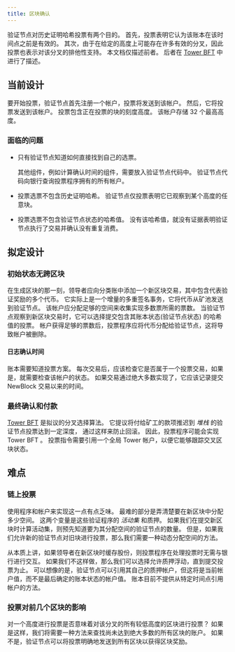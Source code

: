 ```yaml
---
title: 区块确认
---
```


验证节点对历史证明哈希投票有两个目的。 首先，投票表明它认为该账本在该时间点之前是有效的。 其次，由于在给定的高度上可能存在许多有效的分叉，因此投票也表示对该分叉的排他性支持。 本文档仅描述前者。 后者在 [Tower BFT](../implemented-proposals/tower-bft.md) 中进行了描述。

## 当前设计

要开始投票，验证节点首先注册一个帐户，投票将发送到该帐户。 然后，它将投票发送到该帐户。 投票包含正在投票的块的刻度高度。 该帐户存储 32 个最高高度。

### 面临的问题

- 只有验证节点知道如何直接找到自己的选票。

  其他组件，例如计算确认时间的组件，需要放入验证节点代码中。 验证节点代码向银行查询投票程序拥有的所有帐户。

- 投票选票不包含历史证明哈希。 验证节点仅投票表明它已观察到某个高度的任意块。

- 投票选票不包含验证节点状态的哈希值。 没有该哈希值，就没有证据表明验证节点执行了交易并确认没有重复消费。

## 拟定设计

### 初始状态无跨区块

在生成区块的那一刻，领导者应向分类账中添加一个新区块交易，其中包含代表验证奖励的多个代币。 它实际上是一个增量的多重签名事务，它将代币从矿池发送到验证节点。 该帐户应分配足够的空间来收集实现多数票所需的票数。 当验证节点观察到新区块交易时，它可以选择提交包含其账本状态(验证节点状态) 的哈希值的投票。 帐户获得足够的票数后，投票程序应将代币分配给验证节点，这将导致帐户被删除。

#### 日志确认时间

账本需要知道投票方案。 每次交易后，应该检查它是否属于一个投票交易，如果是，就需要检查该帐户的状态。 如果交易通过绝大多数实现了，它应该记录提交 NewBlock 交易以来的时间。

### 最终确认和付款

[Tower BFT](../implemented-proposals/tower-bft.md) 是拟议的分叉选择算法。 它提议将付给矿工的款项推迟到 _堆栈_ 的验证节点投票达到一定深度， 通过这样来防止回滚。 因此，投票程序可能会实现 Tower BFT 。 投票指令需要引用一个全局 Tower 帐户，以便它能够跟踪交叉区块状态。

## 难点

### 链上投票

使用程序和帐户来实现这一点有点乏味。 最难的部分是弄清楚要在新区块中分配多少空间。 这两个变量是这些验证程序的 _活动集_ 和质押。 如果我们在提交新区块时计算活动集，则预先知道要为其分配空间的验证节点的数量。 但是，如果我们允许新的验证节点对旧块进行投票，那么我们需要一种动态分配空间的方法。

从本质上讲，如果领导者在新区块时缓存股份，则投票程序在处理投票时无需与银行进行交互。 如果我们不这样做，那么我们可以选择允许质押浮动，直到提交投票为止。 可以想像的是，验证节点可以引用其自己的质押帐户，但这将是当前帐户值，而不是最后确定的账本状态的帐户值。 账本目前不提供从特定时间点引用帐户的方法。

### 投票对前几个区块的影响

对一个高度进行投票是否意味着对该分叉的所有较低高度的区块进行投票？ 如果是这样，我们将需要一种方法来查找尚未达到绝大多数的所有区块的账户。 如果不是，验证节点可以将投票明确地发送到所有区块以获得区块奖励。
